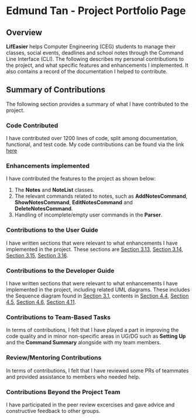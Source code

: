 # Edmund Tan - Project Portfolio Page

## Overview

**LifEasier** helps Computer Engineering (CEG) students to manage their classes, social events, deadlines and 
school notes through the Command Line Interface (CLI). The following describes my personal contributions to 
the project, and what specific features and enhancements I implemented. It also contains a record of the 
documentation I helped to contribute.

## Summary of Contributions

The following section provides a summary of what I have contributed to the project.

### Code Contributed

I have contributed over 1200 lines of code, split among documentation, functional, and test code. My code
contributions can be found via the link [here](https://nus-cs2113-ay2021s1.github.io/tp-dashboard/#breakdown=true&search=&sort=groupTitle&sortWithin=title&since=2020-09-27&timeframe=commit&mergegroup=&groupSelect=groupByRepos&checkedFileTypes=docs~functional-code~test-code~other&tabOpen=true&tabType=authorship&tabAuthor=EdmundEXE&tabRepo=AY2021S1-CS2113T-W13-4%2Ftp%5Bmaster%5D&authorshipIsMergeGroup=false&authorshipFileTypes=docs~functional-code~test-code)

### Enhancements implemented

I have contributed the features to the project as shown below:
1. The **Notes** and **NoteList** classes.
1. The relevant commands related to notes, such as **AddNotesCommand**, **ShowNotesCommand**, **EditNotesCommand** and **DeleteNotesCommand**.
1. Handling of incomplete/empty user commands in the **Parser**.

### Contributions to the User Guide

I have written sections that were relevant to what enhancements I have implemented in the project. These sections are
[Section 3.13](https://ay2021s1-cs2113t-w13-4.github.io/tp/UserGuide#313-adding-a-new-note-addnotes),
[Section 3.14](https://ay2021s1-cs2113t-w13-4.github.io/tp/UserGuide#314-showing-notes-shownotes),
[Section 3.15](https://ay2021s1-cs2113t-w13-4.github.io/tp/UserGuide#315-deleting-a-note-deletenotes),
[Section 3.16](https://ay2021s1-cs2113t-w13-4.github.io/tp/UserGuide#316-editing-a-note-editnotes).

### Contributions to the Developer Guide

I have written sections that were relevant to what enhancements I have implemented in the project, including related UML diagrams.
These includes the Sequence diagram found in [Section 3.1](https://ay2021s1-cs2113t-w13-4.github.io/tp/DeveloperGuide#31-architecture),
contents in [Section 4.4](https://ay2021s1-cs2113t-w13-4.github.io/tp/DeveloperGuide#44-adding-notes-edmund), 
[Section 4.5](https://ay2021s1-cs2113t-w13-4.github.io/tp/DeveloperGuide#45-editing-and-deleting-notes-edmund),
[Section 4.6](https://ay2021s1-cs2113t-w13-4.github.io/tp/DeveloperGuide#46-showing-notes-edmund),
[Section 4.11](https://ay2021s1-cs2113t-w13-4.github.io/tp/DeveloperGuide#411-parsing-commands-edmund).

### Contributions to Team-Based Tasks

In terms of contributions, I felt that I have played a part in improving the code quality and in minor non-specific areas in UG/DG such as
**Setting Up** and the **Command Summary** alongside with my team members.

### Review/Mentoring Contributions

In terms of contributions, I felt that I have reviewed some PRs of teammates and provided assistance to members who needed help.

### Contributions Beyond the Project Team

I have participated in the peer review excercises and gave advice and constructive feedback to other groups.